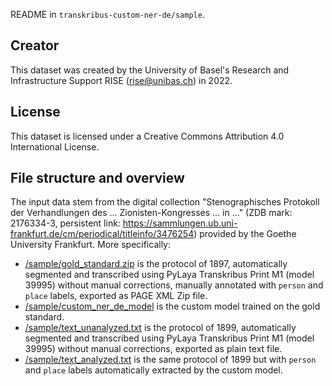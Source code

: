 README in `transkribus-custom-ner-de/sample`.

## Creator

This dataset was created by the University of Basel's Research and Infrastructure Support RISE (rise@unibas.ch) in 2022.

## License

This dataset is licensed under a Creative Commons Attribution 4.0 International License.

## File structure and overview

The input data stem from the digital collection "Stenographisches Protokoll der Verhandlungen des ... Zionisten-Kongresses ... in ..." (ZDB mark: 2176334-3, persistent link: https://sammlungen.ub.uni-frankfurt.de/cm/periodical/titleinfo/3476254) provided by the Goethe University Frankfurt. More specifically:


- [/sample/gold_standard.zip](https://github.com/RISE-UNIBAS/transkribus-custom-ner-de/tree/main/sample/gold_standard.zip) is the protocol of 1897, automatically segmented and transcribed using PyLaya Transkribus Print M1 (model 39995) without manual corrections, manually annotated with `person` and `place` labels, exported as PAGE XML Zip file.
- [/sample/custom_ner_de_model](https://github.com/RISE-UNIBAS/transkribus-custom-ner-de/tree/main/sample/custom_ner_de_model) is the custom model trained on the gold standard.
- [/sample/text_unanalyzed.txt](https://github.com/RISE-UNIBAS/transkribus-custom-ner-de/tree/main/sample/text_unanalyzed.txt) is the protocol of 1899, automatically segmented and transcribed using PyLaya Transkribus Print M1 (model 39995) without manual corrections, exported as plain text file.
- [/sample/text_analyzed.txt](https://github.com/RISE-UNIBAS/transkribus-custom-ner-de/tree/main/sample/text_analyzed.txt) is the same protocol of 1899 but with `person` and `place` labels automatically extracted by the custom model.

